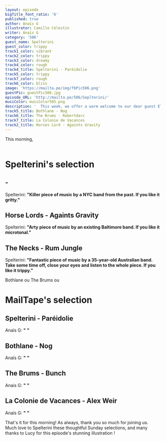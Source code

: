 ```yaml
---
layout: episode
bigTitle_font_ratio: '6'
published: true
author: Anaïs G
illustrator: Camille Célestin
writer: Anaïs G
category: '506'
guest_name: Spelterini
guest_color: trippy
track1_color: vibrant
track2_color: trippy
track3_color: dreamy
track4_color: rough
track4_title: Spelterini - Paréidolie
track5_color: trippy
track7_color: rough
track6_color: bliss
image: 'https://mailta.pe/img/fbPic506.png'
guestPic: guestPic506.jpg
episode_URL: 'http://mailta.pe/506/Seplterini/'
musiColor: musiColor505.png
description: '  This week, we offer a warm welcome to our dear guest Elan Noon. With releases spanning across experimental folk, lo-fi psychedelic, and baroque movements, each album by Elan Noon lends a new delight to discover.'
track5_title: Bothlane - Nog
track6_title: The Brums - Robertdarc
track7_title: La Colonie de Vacances
track2_title: Horses Lord - Againts Gravity
---
```

<p id="introduction"> This morning, 
<br><br>
  
</p>

# Spelterini's selection

##  - 
Spelterini: **"**Killer piece of music by a NYC band from the past. If you like it gritty.**"**

## Horse Lords - Againts Gravity
Spelterini: **"**Arty piece of music by an existing Baltimore band. If you like it microtonal.**"**

## The Necks - Rum Jungle 
Spelterini: **"**Fantastic piece of music by a 35-year-old Australian band. Take some time off, close your eyes and listen to the whole piece. If you like it trippy.**"**

Bothlane ou The Brums ou 
# MailTape's selection

## Spelterini - Paréidolie
Anaïs G: **"** **"**

## Bothlane - Nog 
Anaïs G: **"** **"**

## The Brums - Bunch
Anais G: **"** **"**

## La Colonie de Vacances - Alex Weir 
Anaïs G: **"** **"**

<p id="outroduction">That's it for this morning! As always, thank you so much for joining us. Much love to Spelterini these thoughtful Sunday selections, and many thanks to Lucy for this episode's stunning illustration !</p>
